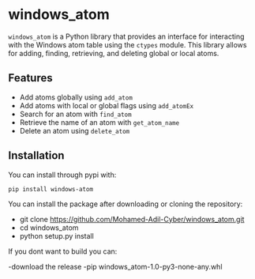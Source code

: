 # windows_atom

`windows_atom` is a Python library that provides an interface for interacting with the Windows atom table using the `ctypes` module. This library allows for adding, finding, retrieving, and deleting global or local atoms.

## Features

- Add atoms globally using `add_atom`
- Add atoms with local or global flags using `add_atomEx`
- Search for an atom with `find_atom`
- Retrieve the name of an atom with `get_atom_name`
- Delete an atom using `delete_atom`

## Installation
You can install through pypi with:

`pip install windows-atom`


You can install the package after downloading or cloning the repository:

- git clone https://github.com/Mohamed-Adil-Cyber/windows_atom.git
- cd windows_atom
- python setup.py install


If you dont want to build you can:

-download the release
-pip windows_atom-1.0-py3-none-any.whl
